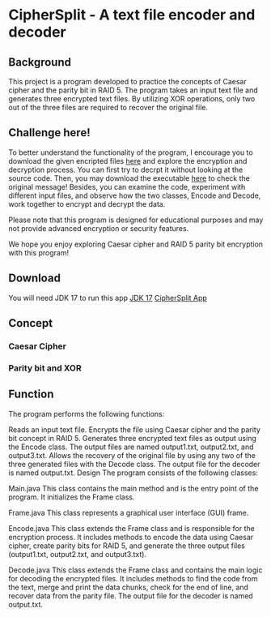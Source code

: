 # CipherSplit - A text file encoder and decoder

## Background
This project is a program developed to practice the concepts of Caesar cipher and the parity bit in RAID 5. The program takes an input text file and generates three encrypted text files. By utilizing XOR operations, only two out of the three files are required to recover the original file.

## Challenge here!
To better understand the functionality of the program, I encourage you to download the given encripted files [here](/example/Encrpted/) and explore the encryption and decryption process. You can first try to decrpt it without looking at the source code. 
Then, you may download the executable [here](#download) to check the original message!
Besides, you can examine the code, experiment with different input files, and observe how the two classes, Encode and Decode, work together to encrypt and decrypt the data.

Please note that this program is designed for educational purposes and may not provide advanced encryption or security features.

We hope you enjoy exploring Caesar cipher and RAID 5 parity bit encryption with this program!

## Download
You will need JDK 17 to run this app
[JDK 17](https://www.oracle.com/hk/java/technologies/downloads/#java17)
[CipherSplit App]()

## Concept
### Caesar Cipher

### Parity bit and XOR

## Function
The program performs the following functions:

Reads an input text file.
Encrypts the file using Caesar cipher and the parity bit concept in RAID 5.
Generates three encrypted text files as output using the Encode class. The output files are named output1.txt, output2.txt, and output3.txt.
Allows the recovery of the original file by using any two of the three generated files with the Decode class. The output file for the decoder is named output.txt.
Design
The program consists of the following classes:

Main.java
This class contains the main method and is the entry point of the program. It initializes the Frame class.

Frame.java
This class represents a graphical user interface (GUI) frame.

Encode.java
This class extends the Frame class and is responsible for the encryption process. It includes methods to encode the data using Caesar cipher, create parity bits for RAID 5, and generate the three output files (output1.txt, output2.txt, and output3.txt).

Decode.java
This class extends the Frame class and contains the main logic for decoding the encrypted files. It includes methods to find the code from the text, merge and print the data chunks, check for the end of line, and recover data from the parity file. The output file for the decoder is named output.txt.







